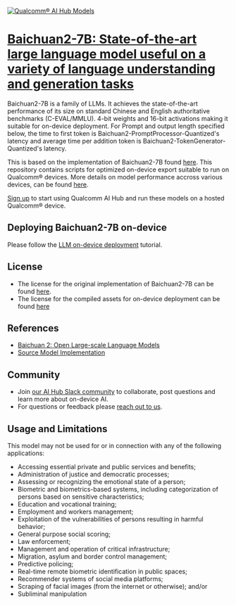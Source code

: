 [![Qualcomm® AI Hub Models](https://qaihub-public-assets.s3.us-west-2.amazonaws.com/qai-hub-models/quic-logo.jpg)](../../README.md)


# [Baichuan2-7B: State-of-the-art large language model useful on a variety of language understanding and generation tasks](https://aihub.qualcomm.com/models/baichuan2_7b_quantized)

Baichuan2-7B is a family of LLMs. It achieves the state-of-the-art performance of its size on standard Chinese and English authoritative benchmarks (C-EVAL/MMLU). 4-bit weights and 16-bit activations making it suitable for on-device deployment. For Prompt and output length specified below, the time to first token is Baichuan2-PromptProcessor-Quantized's latency and average time per addition token is Baichuan2-TokenGenerator-Quantized's latency.

This is based on the implementation of Baichuan2-7B found
[here]({source_repo}). This repository contains scripts for optimized on-device
export suitable to run on Qualcomm® devices. More details on model performance
accross various devices, can be found [here](https://aihub.qualcomm.com/models/baichuan2_7b_quantized).

[Sign up](https://myaccount.qualcomm.com/signup) to start using Qualcomm AI Hub and run these models on a hosted Qualcomm® device.

## Deploying Baichuan2-7B on-device

Please follow the [LLM on-device deployment](https://github.com/quic/ai-hub-apps/tree/main/tutorials/llm_on_genie) tutorial.





## License
* The license for the original implementation of Baichuan2-7B can be found
  [here](https://github.com/baichuan-inc/Baichuan-7B/blob/main/LICENSE).
* The license for the compiled assets for on-device deployment can be found [here](https://github.com/baichuan-inc/Baichuan-7B/blob/main/LICENSE)


## References
* [Baichuan 2: Open Large-scale Language Models](https://arxiv.org/abs/2309.10305)
* [Source Model Implementation](https://github.com/baichuan-inc/Baichuan-7B/)



## Community
* Join [our AI Hub Slack community](https://aihub.qualcomm.com/community/slack) to collaborate, post questions and learn more about on-device AI.
* For questions or feedback please [reach out to us](mailto:ai-hub-support@qti.qualcomm.com).


## Usage and Limitations

This model may not be used for or in connection with any of the following applications:

- Accessing essential private and public services and benefits;
- Administration of justice and democratic processes;
- Assessing or recognizing the emotional state of a person;
- Biometric and biometrics-based systems, including categorization of persons based on sensitive characteristics;
- Education and vocational training;
- Employment and workers management;
- Exploitation of the vulnerabilities of persons resulting in harmful behavior;
- General purpose social scoring;
- Law enforcement;
- Management and operation of critical infrastructure;
- Migration, asylum and border control management;
- Predictive policing;
- Real-time remote biometric identification in public spaces;
- Recommender systems of social media platforms;
- Scraping of facial images (from the internet or otherwise); and/or
- Subliminal manipulation


